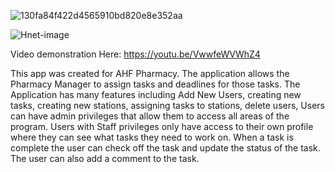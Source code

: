 ![130fa84f422d4565910bd820e8e352aa](https://user-images.githubusercontent.com/85464208/165571473-b7efc156-34f2-4b75-b1a6-aa1172a0add6.png)

![Hnet-image](https://user-images.githubusercontent.com/85464208/165680356-8901eaa7-734a-47df-ad09-392c668693f4.gif)

Video demonstration Here: https://youtu.be/VwwfeWVWhZ4

This app was created for AHF Pharmacy. The application allows the Pharmacy Manager to assign tasks and deadlines for those tasks. The Application has many features including Add New Users, creating new tasks, creating new stations, assigning tasks to stations, delete users, Users can have admin privileges that allow them to access all areas of the program. Users with Staff privileges only have access to their own profile where they can see what tasks they need to work on. When a task is complete the user can check off the task and update the status of the task. The user can also add a comment to the task. 

